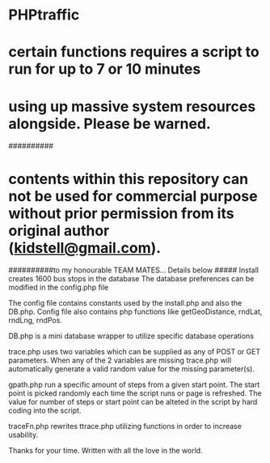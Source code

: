 # PHPtraffic
# certain functions requires a script to run for up to 7 or 10 minutes
# using up massive system resources alongside.  Please be warned. 

##########

# contents within this repository can not be used for commercial purpose without prior permission from its original author (kidstell@gmail.com).

##########to my honourable TEAM MATES... Details below #####
Install creates 1600 bus stops in the database
The database preferences can be modified in the config.php file

The config file contains constants used by the install.php and also the DB.php.
Config file also contains php functions like getGeoDistance, rndLat, rndLng, rndPos.

DB.php is a mini database wrapper to utilize specific database operations

trace.php uses two variables which can be supplied as any of POST or GET parameters. 
When any of the 2 variables are missing trace.php will automatically generate a valid random value for the missing parameter(s).

gpath.php run a specific amount of steps from a given start point. The start point is picked randomly each time the script runs or page is refreshed. The value for number of steps or start point can be alteted in the script by hard coding into the script.

traceFn.php rewrites ttrace.php utilizing functions in order to increase usability.

Thanks for your time. Written with all the love in the world.
